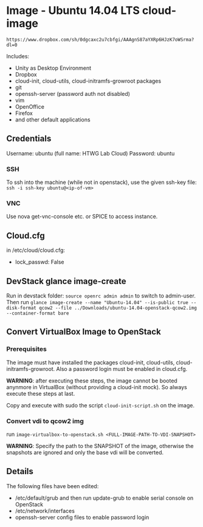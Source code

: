 # Image - Ubuntu 14.04 LTS cloud-image

`https://www.dropbox.com/sh/0dgcaxc2u7cbfgi/AAAgnS87aYXRp6HJzK7oWSrma?dl=0`

Includes:

- Unity as Desktop Environment
- Dropbox
- cloud-init, cloud-utils, cloud-initramfs-growroot packages
- git
- openssh-server (password auth not disabled)
- vim
- OpenOffice
- Firefox 
- and other default applications

## Credentials

Username: ubuntu (full name: HTWG Lab Cloud)
Password: ubuntu

### SSH

To ssh into the machine (while not in openstack), use the given ssh-key file: `ssh -i ssh-key ubuntu@<ip-of-vm>`

### VNC

Use nova get-vnc-console etc. or SPICE to access instance.

## Cloud.cfg

in /etc/cloud/cloud.cfg:

- lock_passwd: False

## DevStack glance image-create

Run in devstack folder: `source openrc admin admin` to switch to admin-user.
Then run `glance image-create --name "Ubuntu-14.04" --is-public true --disk-format qcow2 --file ../Downloads/ubuntu-14.04-openstack-qcow2.img --container-format bare`

## Convert VirtualBox Image to OpenStack

### Prerequisites

The image must have installed the packages cloud-init, cloud-utils, cloud-initramfs-growroot. Also a password login must be enabled in cloud.cfg. 

**WARNING**: after executing these steps, the image cannot be booted anynmore in VirtualBox (without providing a cloud-init mock). So always execute these steps at last.

Copy and execute with sudo the script `cloud-init-script.sh` on the image. 

### Convert vdi to qcow2 img

run `image-virtualbox-to-openstack.sh <FULL-IMAGE-PATH-TO-VDI-SNAPSHOT>`

**WARNING**: Specify the path to the SNAPSHOT of the image, otherwise the snapshots are ignored and only the base vdi will be converted.

## Details

The following files have been edited:

- /etc/default/grub and then run update-grub to enable serial console on OpenStack
- /etc/network/interfaces
- openssh-server config files to enable password login


